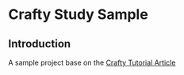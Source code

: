 Crafty Study Sample
========================

Introduction
------------

A sample project base on the [Crafty Tutorial Article](http://buildnewgames.com/introduction-to-crafty/)